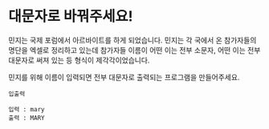 # 대문자로 바꿔주세요!
민지는 국제 포럼에서 아르바이트를 하게 되었습니다.
민지는 각 국에서 온 참가자들의 명단을 엑셀로 정리하고 있는데
참가자들 이름이 어떤 이는 전부 소문자, 어떤 이는 전부 대문자로 써져 있는 등 형식이 제각각이었습니다.

민지를 위해 이름이 입력되면 전부 대문자로 출력되는 프로그램을 만들어주세요.

```
입출력

입력 : mary
출력 : MARY
```
